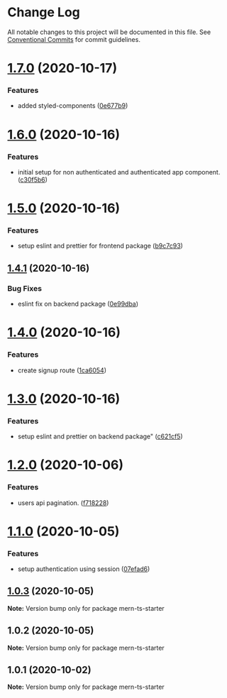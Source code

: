 # Change Log

All notable changes to this project will be documented in this file.
See [Conventional Commits](https://conventionalcommits.org) for commit guidelines.

# [1.7.0](https://github.com/riodel27/mern-starter-monorepo/compare/v1.6.0...v1.7.0) (2020-10-17)


### Features

* added styled-components ([0e677b9](https://github.com/riodel27/mern-starter-monorepo/commit/0e677b9399f693a7fbfa8a02fa6efdb38285e7ee))





# [1.6.0](https://github.com/riodel27/mern-starter-monorepo/compare/v1.5.0...v1.6.0) (2020-10-16)


### Features

* initial setup for non authenticated and authenticated app component. ([c30f5b6](https://github.com/riodel27/mern-starter-monorepo/commit/c30f5b673acd3b521d0db67bfdf4972753f93ca7))





# [1.5.0](https://github.com/riodel27/mern-starter-monorepo/compare/v1.4.1...v1.5.0) (2020-10-16)


### Features

* setup eslint and prettier for frontend package ([b9c7c93](https://github.com/riodel27/mern-starter-monorepo/commit/b9c7c9349bf6ba761f75fff2fa726130e355481a))





## [1.4.1](https://github.com/riodel27/mern-starter-monorepo/compare/v1.4.0...v1.4.1) (2020-10-16)


### Bug Fixes

* eslint fix on backend package ([0e99dba](https://github.com/riodel27/mern-starter-monorepo/commit/0e99dba22b3a5fe1c9e9bb51f77efef73a079c35))





# [1.4.0](https://github.com/riodel27/mern-starter-monorepo/compare/v1.3.0...v1.4.0) (2020-10-16)


### Features

* create signup route ([1ca6054](https://github.com/riodel27/mern-starter-monorepo/commit/1ca605490a37548dee2316792f66d5a2fa2f0967))





# [1.3.0](https://github.com/riodel27/mern-starter-monorepo/compare/v1.2.0...v1.3.0) (2020-10-16)


### Features

* setup eslint and prettier on backend package" ([c621cf5](https://github.com/riodel27/mern-starter-monorepo/commit/c621cf521a63aeec6137667d8021f21b79b2930b))





# [1.2.0](https://github.com/riodel27/mern-starter-monorepo/compare/v1.1.0...v1.2.0) (2020-10-06)


### Features

* users api pagination. ([f718228](https://github.com/riodel27/mern-starter-monorepo/commit/f718228cf40cd1e6cf10cdcf875a9a588ce2e708))





# [1.1.0](https://github.com/riodel27/mern-starter-monorepo/compare/v1.0.3...v1.1.0) (2020-10-05)


### Features

* setup authentication using session ([07efad6](https://github.com/riodel27/mern-starter-monorepo/commit/07efad68a13180589db8e08a783ebd34586378bb))





## [1.0.3](https://github.com/riodel27/mern-starter-monorepo/compare/v1.0.2...v1.0.3) (2020-10-05)

**Note:** Version bump only for package mern-ts-starter





## 1.0.2 (2020-10-05)

**Note:** Version bump only for package mern-ts-starter





## 1.0.1 (2020-10-02)

**Note:** Version bump only for package mern-ts-starter
